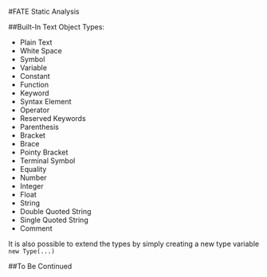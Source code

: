 #FATE Static Analysis

##Built-In Text Object Types:
- Plain Text
- White Space
- Symbol
- Variable
- Constant
- Function
- Keyword
- Syntax Element
- Operator
- Reserved Keywords
- Parenthesis
- Bracket
- Brace
- Pointy Bracket
- Terminal Symbol
- Equality
- Number
- Integer
- Float
- String
- Double Quoted String
- Single Quoted String
- Comment

It is also possible to extend the types by simply creating a new type variable `new Type(...)`

##To Be Continued
